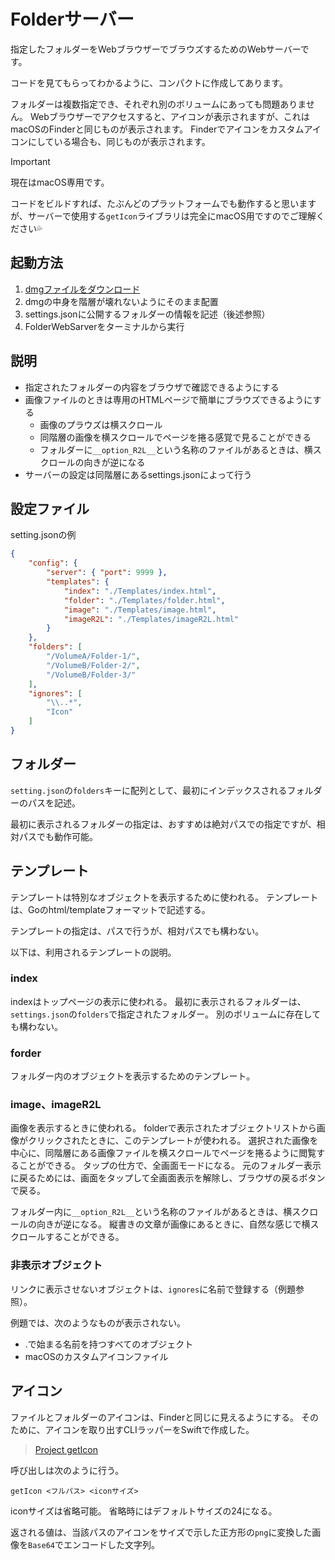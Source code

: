 # Folderサーバー

指定したフォルダーをWebブラウザーでブラウズするためのWebサーバーです。

コードを見てもらってわかるように、コンパクトに作成してあります。

フォルダーは複数指定でき、それぞれ別のボリュームにあっても問題ありません。
Webブラウザーでアクセスすると、アイコンが表示されますが、これはmacOSのFinderと同じものが表示されます。
Finderでアイコンをカスタムアイコンにしている場合も、同じものが表示されます。


> [!IMPORTANT]
> 現在はmacOS専用です。
> 
> コードをビルドすれば、たぶんどのプラットフォームでも動作すると思いますが、サーバーで使用する`getIcon`ライブラリは完全にmacOS用ですのでご理解ください💦

## 起動方法

1. [dmgファイルをダウンロード](../../releases)
2. dmgの中身を階層が壊れないようにそのまま配置
3. settings.jsonに公開するフォルダーの情報を記述（後述参照）
4. FolderWebSarverをターミナルから実行

## 説明

+ 指定されたフォルダーの内容をブラウザで確認できるようにする
+ 画像ファイルのときは専用のHTMLページで簡単にブラウズできるようにする
	+ 画像のプラウズは横スクロール
	+ 同階層の画像を横スクロールでページを捲る感覚で見ることができる
	+ フォルダーに`__option_R2L__`という名称のファイルがあるときは、横スクロールの向きが逆になる
+ サーバーの設定は同階層にあるsettings.jsonによって行う

## 設定ファイル

setting.jsonの例

```json
{
	"config": {
		"server": { "port": 9999 },
		"templates": {
			"index": "./Templates/index.html",
			"folder": "./Templates/folder.html",
			"image": "./Templates/image.html",
			"imageR2L": "./Templates/imageR2L.html"
		}
	},
	"folders": [
		"/VolumeA/Folder-1/",
		"/VolumeB/Folder-2/",
		"/VolumeB/Folder-3/"
	],
	"ignores": [
		"\\..*",
		"Icon"
	]
}
```

## フォルダー

`setting.json`の`folders`キーに配列として、最初にインデックスされるフォルダーのパスを記述。

最初に表示されるフォルダーの指定は、おすすめは絶対パスでの指定ですが、相対パスでも動作可能。

## テンプレート

テンプレートは特別なオブジェクトを表示するために使われる。
テンプレートは、Goのhtml/templateフォーマットで記述する。

テンプレートの指定は、パスで行うが、相対パスでも構わない。

以下は、利用されるテンプレートの説明。

### index

indexはトップページの表示に使われる。
最初に表示されるフォルダーは、`settings.json`の`folders`で指定されたフォルダー。
別のボリュームに存在しても構わない。

### forder

フォルダー内のオブジェクトを表示するためのテンプレート。

### image、imageR2L

画像を表示するときに使われる。
folderで表示されたオブジェクトリストから画像がクリックされたときに、このテンプレートが使われる。
選択された画像を中心に、同階層にある画像ファイルを横スクロールでページを捲るように閲覧することができる。
タップの仕方で、全画面モードになる。
元のフォルダー表示に戻るためには、画面をタップして全画面表示を解除し、ブラウザの戻るボタンで戻る。

フォルダー内に`__option_R2L__`という名称のファイルがあるときは、横スクロールの向きが逆になる。
縦書きの文章が画像にあるときに、自然な感じで横スクロールすることができる。

### 非表示オブジェクト

リンクに表示させないオブジェクトは、`ignores`に名前で登録する（例題参照）。

例題では、次のようなものが表示されない。
+ .で始まる名前を持つすべてのオブジェクト
+ macOSのカスタムアイコンファイル

## アイコン

ファイルとフォルダーのアイコンは、Finderと同じに見えるようにする。
そのために、アイコンを取り出すCLIラッパーをSwiftで作成した。

> [Project getIcon](./Project/Project%20getIcon)

呼び出しは次のように行う。

```
getIcon <フルパス> <iconサイズ>
```

iconサイズは省略可能。
省略時にはデフォルトサイズの24になる。

返される値は、当該パスのアイコンをサイズで示した正方形の`png`に変換した画像を`Base64`でエンコードした文字列。
